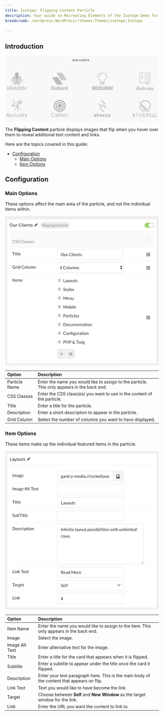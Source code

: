 ```yaml
---
title: Isotope: Flipping Content Particle
description: Your Guide to Recreating Elements of the Isotope Demo for WordPress
breadcrumb: /wordpress:WordPress/!themes:Themes/isotope:Isotope

---
```


## Introduction

![](assets/particle_flippingcontent1.jpeg)

The **Flipping Content** particle displays images that flip when you hover over them to reveal additional text content and links.

Here are the topics covered in this guide:

* [Configuration](#configuration)
    - [Main Options](#main-options)
    - [Item Options](#item-options)

## Configuration

### Main Options 

These options affect the main area of the particle, and not the individual items within.

![](assets/particle_flippingcontent2.jpeg)

| Option         | Description                                                                                 |
| :-----         | :-----                                                                                      |
| Particle Name  | Enter the name you would like to assign to the particle. This only appears in the back end. |
| CSS Classes    | Enter the CSS class(es) you want to use in the content of the particle.                     |
| Title          | Enter a title for the particle.                                                             |
| Description    | Enter a short description to appear in the particle.                                        |
| Grid Column    | Select the number of columns you want to have displayed.                                    |

### Item Options

These items make up the individual featured items in the particle.

![](assets/particle_flippingcontent3.jpeg)

| Option         | Description                                                                                |
| :-----         | :-----                                                                                     |
| Item Name      | Enter the name you would like to assign to the item. This only appears in the back end.    |
| Image          | Select the image.                                                                          |
| Image Alt Text | Enter alternative text for the image.                                                      |
| Title          | Enter a title for the card that appears when it is flipped.                                |
| Subtitle       | Enter a subtitle to appear under the title once the card it flipped.                       |
| Description    | Enter your text paragraph here. This is the main body of the content that appears on flip. |
| Link Text      | Text you would like to have become the link.                                               |
| Target         | Choose between **Self** and **New Window** as the target window for the link.              |
| Link           | Enter the URL you want the content to link to.                                             |

